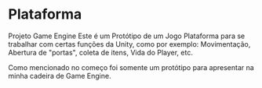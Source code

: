# Plataforma
Projeto Game Engine
Este é um Protótipo de um Jogo Plataforma para se trabalhar com certas funções da Unity, como por exemplo:
Movimentação, Abertura de "portas", coleta de itens, Vida do Player, etc.

Como mencionado no começo foi somente um protótipo para apresentar na minha cadeira de Game Engine.

